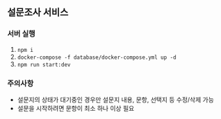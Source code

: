 ## 설문조사 서비스

### 서버 실행

1. `npm i`
2. `docker-compose -f database/docker-compose.yml up -d`
3. `npm run start:dev`

### 주의사항

- 설문지의 상태가 대기중인 경우만 설문지 내용, 문항, 선택지 등 수정/삭제 가능
- 설문을 시작하려면 문항이 최소 하나 이상 필요
